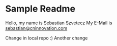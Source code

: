 # Sample Readme

Hello, my name is Sebastian Szvetecz
My E-Mail is sebastian@cninnovation.com

Change in local repo :)
Another change